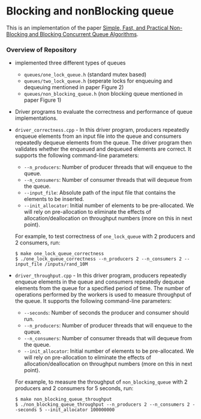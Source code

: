 # Blocking and nonBlocking queue
This is an implementation of the paper [Simple, Fast, and Practical Non-Blocking and Blocking Concurrent Queue Algorithms](https://www.cs.rochester.edu/u/scott/papers/1996_PODC_queues.pdf).

### Overview of Repository

*   implemented three different types of queues
    *   `queues/one_lock_queue.h` (standard mutex based)
    *   `queues/two_lock_queue.h` (seperate locks for enqueuing and dequeuing mentioned in paper Figure 2)
    *   `queues/non_blocking_queue.h` (non blocking queue mentioned in paper Figure 1)

*   Driver programs to evaluate the correctness and performance of queue implementations.
*   `driver_correctness.cpp` - In this driver program, producers repeatedly enqueue elements from an input file into the queue and consumers repeatedly dequeue elements from the queue. The driver program then validates whether the enqueued and dequeued elements are correct. It supports the following command-line parameters:
    
    *   `--n_producers`: Number of producer threads that will enqueue to the queue.
    *   `--n_consumers`: Number of consumer threads that will dequeue from the queue.
    *   `--input_file`: Absolute path of the input file that contains the elements to be inserted.
    *   `--init_allocator`: Initial number of elements to be pre-allocated. We will rely on pre-allocation to eliminate the effects of allocation/deallocation on throughput numbers (more on this in next point).
    
    For example, to test correctness of `one_lock_queue` with 2 producers and 2 consumers, run:
    
        $ make one_lock_queue_correctness
        $ ./one_lock_queue_correctness --n_producers 2 --n_consumers 2 --input_file /inputs/rand_10M
        
    
*   `driver_throughput.cpp` - In this driver program, producers repeatedly enqueue elements in the queue and consumers repeatedly dequeue elements from the queue for a specified period of time. The number of operations performed by the workers is used to measure throughput of the queue. It supports the following command-line parameters:
    
    *   `--seconds`: Number of seconds the producer and consumer should run.
    *   `--n_producers`: Number of producer threads that will enqueue to the queue.
    *   `--n_consumers`: Number of consumer threads that will dequeue from the queue.
    *   `--init_allocator`: Initial number of elements to be pre-allocated. We will rely on pre-allocation to eliminate the effects of allocation/deallocation on throughput numbers (more on this in next point).
    
    For example, to measure the throughput of `non_blocking_queue` with 2 producers and 2 consumers for 5 seconds, run:
    
        $ make non_blocking_queue_throughput
        $ ./non_blocking_queue_throughput --n_producers 2 --n_consumers 2 --seconds 5 --init_allocator 100000000




